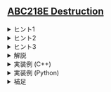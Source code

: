 <!--
author: TERAI Yoshihiko
-->
## [ABC218E Destruction](https://atcoder.jp/contests/abc218/tasks/abc218_e)

<details><summary>ヒント1</summary>

一般に、辺の削除と連結性判定をサポートするデータ構造は難しいです。しかし、辺の追加と連結性判定は効率的に行えます（UnionFind）。
</details>

<details><summary>ヒント2</summary>

$C_i \lt 0$ の辺は明らかに削除する必要がないです。

最初にすべての報酬をもらっておき、$C_i \lt 0$ であるような辺のみが存在する状態から、グラフが連結になるまで辺を追加するようにしましょう。
最初にもらった報酬から、戻した辺の分だけ引かれます。

このとき、追加する辺の $C_i$ の総和はなるべく小さいほうがよいです。
</details>

<details><summary>ヒント3</summary>

$C_i \lt 0$ であるような辺が存在しない場合、ヒント 2 にあるような問題は<b>最小全域木問題</b>と呼ばれる有名問題です。
</details>

<details><summary>解説</summary>

ヒント 3 にあるように、この問題は最小全域木問題を含みます。最小全域木問題に対するアルゴリズムをうまく改造しましょう。

最小全域木を求めるアルゴリズムには例えば以下のものがあります。

- Kruskal 法
- Prim 法
- Borůvka 法

今回の問題は Kruskal 法と相性が良いです。$C_i \lt 0$ である辺のみがグラフにある状態で Kruskal 法を動かせば答えを得られます。

クラスカル法の詳しい説明については補足を参照してください。
</details>

<details><summary>実装例 (C++)</summary>

```cpp=
#include <iostream>
#include <algorithm>
#include <array>
#include <vector>
#include <atcoder/dsu>
using namespace std;

int main() {
    int n, m;
    cin >> n >> m;
    vector<array<int, 3>> edges(m);
    for (int i = 0; i < m; i++) {
        cin >> edges[i][0] >> edges[i][1] >> edges[i][2];
    }
    sort(edges.begin(), edges.end(), [](auto x, auto y){
        return x[2] < y[2];
    });

    atcoder::dsu uf(n);
    long long ans = 0;
    for (auto [a, b, c]: edges) {
        a--, b--;
        if (c < 0) {
            uf.merge(a, b);
        }
        else {
            if (uf.same(a, b)) ans += c;
            else uf.merge(a, b);
        }
    }
    cout << ans << "\n";
}
```
</details>

<details><summary>実装例 (Python)</summary>

```python=
class UnionFind:
    def __init__(self, n: int) -> None:
        self.par = [-1] * n
    
    def find(self, x: int) -> int:
        if self.par[x] < 0:
            return x
        self.par[x] = self.find(self.par[x])
        return self.par[x]

    def unite(self, a: int, b: int) -> bool:
        a = self.find(a)
        b = self.find(b)
        if a == b:
            return False
        if self.par[a] > self.par[b]:
            a, b = b, a
        self.par[a] += self.par[b]
        self.par[b] = a
        return True
    
    def same(self, a: int, b: int):
        return self.find(a) == self.find(b)

n, m = map(int, input().split())
edges = [tuple(map(int, input().split())) for _ in range(m)]
edges.sort(key = lambda x: x[2])

uf = UnionFind(n)
ans = 0
for a, b, c in edges:
    a -= 1
    b -= 1
    if c < 0:
        uf.unite(a, b)
    else:
        f = uf.unite(a, b)
        if not f:
            ans += c

print(ans)
```
</details>

<details><summary>補足</summary>

Kruskal 法は以下のようなアルゴリズムです。

1. グラフを $N$ 頂点 $0$ 辺で初期化する。
2. 辺をコストの昇順にソートする。
3. 各辺について、その端点同士が同じ連結成分に属していない場合、グラフにその辺を追加する。
4. すべての辺を見終わった後、グラフにある辺が最小全域木を成している。

手順 3. は Union-Find を用いると高速にできます。全体の計算量は辺の数を $M$ として $\mathrm{O}(M\log M)$ です。

[Minimum Spanning Tree (Library Checker)](https://judge.yosupo.jp/problem/minimum_spanning_tree)
</details>
